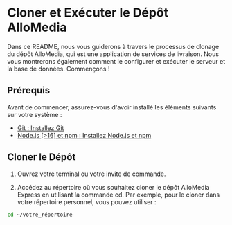 # Cloner et Exécuter le Dépôt AlloMedia

Dans ce README, nous vous guiderons à travers le processus de clonage du dépôt AlloMedia, qui est une application de services de livraison. Nous vous montrerons également comment le configurer et exécuter le serveur et la base de données. Commençons !

## Prérequis

Avant de commencer, assurez-vous d'avoir installé les éléments suivants sur votre système :

- [Git : Installez Git](lien_vers_l_installation_de_Git)
- [Node.js [>16] et npm : Installez Node.js et npm](lien_vers_l_installation_de_Node.js)

## Cloner le Dépôt

1. Ouvrez votre terminal ou votre invite de commande.

2. Accédez au répertoire où vous souhaitez cloner le dépôt AlloMedia Express en utilisant la commande cd. Par exemple, pour le cloner dans votre répertoire personnel, vous pouvez utiliser :

```bash
cd ~/votre_répertoire
